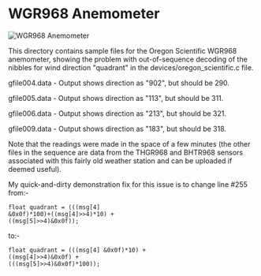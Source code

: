 # WGR968 Anemometer

![WGR968 Anemometer](https://github.com/PuceBaboon/rtl_433_tests/tree/master/tests/oregon_scientific/07)

This directory contains sample files for the Oregon Scientific WGR968 anemometer, showing the problem with out-of-sequence decoding of the nibbles for wind direction "quadrant" in the devices/oregon_scientific.c file.

gfile004.data - Output shows direction as "902", but should be 290.

gfile005.data - Output shows direction as "113", but should be 311.

gfile006.data - Output shows direction as "213", but should be 321.

gfile009.data - Output shows direction as "183", but should be 318.


Note that the readings were made in the space of a few minutes (the other files in the sequence are data from the THGR968 and BHTR968 sensors associated with this fairly old weather station and can be uploaded if deemed useful).

My quick-and-dirty demonstration fix for this issue is to change line #255 from:-

<code>float quadrant = (((msg[4] &0x0f)*100)+((msg[4]>>4)*10) + ((msg[5]>>4)&0x0f));</code>

to:-

<code>float quadrant = (((msg[4] &0x0f)*10) + ((msg[4]>>4)&0x0f) + (((msg[5]>>4)&0x0f)*100));</code>


 


